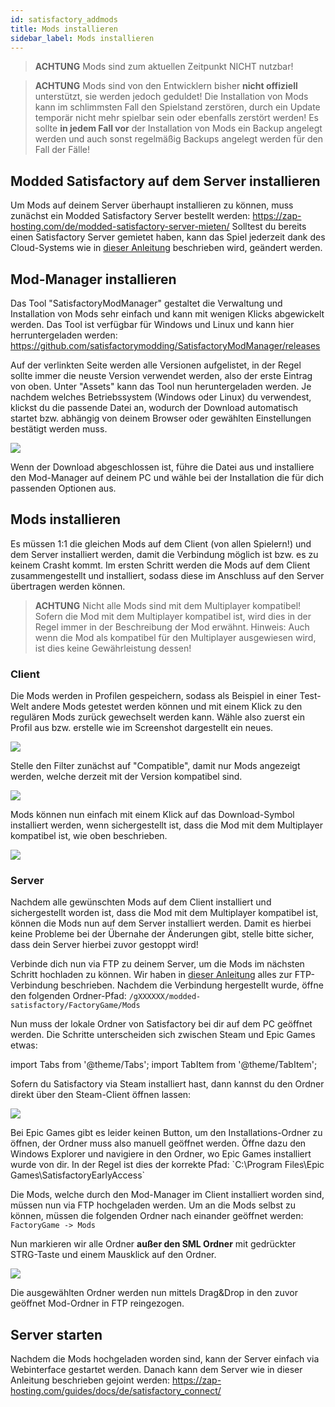 ```yaml
---
id: satisfactory_addmods
title: Mods installieren
sidebar_label: Mods installieren
---
```


> **ACHTUNG**
> Mods sind zum aktuellen Zeitpunkt NICHT nutzbar!

> **ACHTUNG**
> Mods sind von den Entwicklern bisher **nicht offiziell** unterstützt, sie werden jedoch geduldet!
> Die Installation von Mods kann im schlimmsten Fall den Spielstand zerstören, durch ein Update temporär nicht mehr spielbar sein oder ebenfalls zerstört werden!
> Es sollte **in jedem Fall vor** der Installation von Mods ein Backup angelegt werden und auch sonst regelmäßig Backups angelegt werden für den Fall der Fälle!

## Modded Satisfactory auf dem Server installieren

Um Mods auf deinem Server überhaupt installieren zu können, muss  zunächst ein Modded Satisfactory Server bestellt werden: https://zap-hosting.com/de/modded-satisfactory-server-mieten/
Solltest du bereits einen Satisfactory Server gemietet haben, kann das Spiel jederzeit dank des Cloud-Systems wie in [dieser Anleitung](https://zap-hosting.com/guides/docs/de/gameserver_gameswitch/) beschrieben wird, geändert werden.

## Mod-Manager installieren

Das Tool "SatisfactoryModManager" gestaltet die Verwaltung und Installation von Mods sehr einfach und kann mit wenigen Klicks abgewickelt werden.
Das Tool ist verfügbar für Windows und Linux und kann hier herruntergeladen werden: https://github.com/satisfactorymodding/SatisfactoryModManager/releases

Auf der verlinkten Seite werden alle Versionen aufgelistet, in der Regel sollte immer die neuste Version verwendet werden, also der erste Eintrag von oben.
Unter "Assets" kann das Tool nun heruntergeladen werden. Je nachdem welches Betriebssystem (Windows oder Linux) du verwendest, klickst du die passende Datei an, wodurch der Download automatisch startet bzw. abhängig von deinem Browser oder gewählten Einstellungen bestätigt werden muss.

![](https://screensaver01.zap-hosting.com/index.php/s/e7q5qCBP7D4ZL5g/preview)

Wenn der Download abgeschlossen ist, führe die Datei aus und installiere den Mod-Manager auf deinem PC und wähle bei der Installation die für dich passenden Optionen aus.

## Mods installieren

Es müssen 1:1 die gleichen Mods auf dem Client (von allen Spielern!) und dem Server installiert werden, damit die Verbindung möglich ist bzw. es zu keinem Crasht kommt.
Im ersten Schritt werden die Mods auf dem Client zusammengestellt und installiert, sodass diese im Anschluss auf den Server übertragen werden können.

> **ACHTUNG**
> Nicht alle Mods sind mit dem Multiplayer kompatibel!
> Sofern die Mod mit dem Multiplayer kompatibel ist, wird dies in der Regel immer in der Beschreibung der Mod erwähnt.
> Hinweis: Auch wenn die Mod als kompatibel für den Multiplayer ausgewiesen wird, ist dies keine Gewährleistung dessen!

### Client

Die Mods werden in Profilen gespeichern, sodass als Beispiel in einer Test-Welt andere Mods getestet werden können und mit einem Klick zu den regulären Mods zurück gewechselt werden kann.
Wähle also zuerst ein Profil aus bzw. erstelle wie im Screenshot dargestellt ein neues.

![](https://screensaver01.zap-hosting.com/index.php/s/EMFsKnrsowZAxJE/preview)

Stelle den Filter zunächst auf "Compatible", damit nur Mods angezeigt werden, welche derzeit mit der Version kompatibel sind.

![](https://screensaver01.zap-hosting.com/index.php/s/jg82aG3ketFxesD/preview)

Mods können nun einfach mit einem Klick auf das Download-Symbol installiert werden, wenn sichergestellt ist, dass die Mod mit dem Multiplayer kompatibel ist, wie oben beschrieben.

![](https://screensaver01.zap-hosting.com/index.php/s/CH2pBzS8iXxEpRz/preview)

### Server

Nachdem alle gewünschten Mods auf dem Client installiert und sichergestellt worden ist, dass die Mod mit dem Multiplayer kompatibel ist, können die Mods nun auf dem Server installiert werden. 
Damit es hierbei keine Probleme bei der Übernahe der Änderungen gibt, stelle bitte sicher, dass dein Server hierbei zuvor gestoppt wird!

Verbinde dich nun via FTP zu deinem Server, um die Mods im nächsten Schritt hochladen zu können.
Wir haben in [dieser Anleitung](https://zap-hosting.com/guides/docs/de/gameserver_ftpaccess/) alles zur FTP-Verbindung beschrieben.
Nachdem die Verbindung hergestellt wurde, öffne den folgenden Ordner-Pfad: `/gXXXXXX/modded-satisfactory/FactoryGame/Mods`

Nun muss der lokale Ordner von Satisfactory bei dir auf dem PC geöffnet werden.
Die Schritte unterscheiden sich zwischen Steam und Epic Games etwas:

import Tabs from '@theme/Tabs';
import TabItem from '@theme/TabItem';
<Tabs>

<TabItem value="Steam" label="Steam">
Sofern du Satisfactory via Steam installiert hast, dann kannst du den Ordner direkt über den Steam-Client öffnen lassen:

![](https://screensaver01.zap-hosting.com/index.php/s/ryEKHqEQFDBkkME/preview)

</TabItem>
<TabItem value="Epic Games" label="Epic Games">
Bei Epic Games gibt es leider keinen Button, um den Installations-Ordner zu öffnen, der Ordner muss also manuell geöffnet werden.
Öffne dazu den Windows Explorer und navigiere in den Ordner, wo Epic Games installiert wurde von dir.
In der Regel ist dies der korrekte Pfad: `C:\Program Files\Epic Games\SatisfactoryEarlyAccess`

</TabItem>
</Tabs>

Die Mods, welche durch den Mod-Manager im Client installiert worden sind, müssen nun via FTP hochgeladen werden.
Um an die Mods selbst zu können, müssen die folgenden Ordner nach einander geöffnet werden: `FactoryGame -> Mods`

Nun markieren wir alle Ordner **außer den SML Ordner** mit gedrückter STRG-Taste und einem Mausklick auf den Ordner.

![](https://screensaver01.zap-hosting.com/index.php/s/jCNjLHiF3JRgB24/preview)

Die ausgewählten Ordner werden nun mittels Drag&Drop in den zuvor geöffnet Mod-Ordner in FTP reingezogen.

## Server starten

Nachdem die Mods hochgeladen worden sind, kann der Server einfach via Webinterface gestartet werden.
Danach kann dem Server wie in dieser Anleitung beschrieben gejoint werden: https://zap-hosting.com/guides/docs/de/satisfactory_connect/
